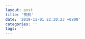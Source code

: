 ```yaml
---
layout: post
title: '夜航'
date: '2019-11-01 22:30:23 +0800'
categories: ''
tags: ''
---
```



<!DOCTYPE html PUBLIC
"-//W3C//DTD XHTML 1.0 Strict//EN"
"XHTML1-s.dtd" >
<html xmlns="http://www.w3.org/TR/1999/REC-html-in-xml" xml:lang="en" lang="en">
    <head>
    <meta charset="UTF-8">
    <style>
        .bodyContainer {
            font-family: Arial, Helvetica, sans-serif;
            text-align: center;
            padding-left: 32px;
            padding-right: 32px;
        }
        
        .notebookFor {
            font-size: 18px;
            font-weight: 700;
            text-align: center;
            color: rgb(119, 119, 119);
            margin: 24px 0px 0px;
            padding: 0px;
        }
        
        .bookTitle {
            font-size: 24px;
            font-weight: 700;
            text-align: center;
            color: #333333;
            margin-top: 22px;
            padding: 0px;
        }
        
        .authors {
            font-size: 18px;
            font-weight: 700;
            text-align: center;
            color: rgb(119, 119, 119);
            margin-top: 22px;
            margin-bottom: 24px;
            padding: 0px;
        }
    
        .citation {
            font-size: 18px;
            font-weight: 500;
            text-align: center;
            color: #333333;
            margin-top: 22px;
            margin-bottom: 24px;
            padding: 0px;
        }
    
        .sectionHeading {
            font-size: 24px;
            font-weight: 700;
            text-align: left;
            color: #333333;
            margin-top: 24px;
            padding: 0px;
        }
        
        .noteHeading {
            font-size: 18px;
            font-weight: 700;
            text-align: left;
            color: #333333;
            margin-top: 20px;
            padding: 0px;
        }
        
        .noteText {
            font-size: 18px;
            font-weight: 500;
            text-align: left;
            color: #333333;
            margin: 2px 0px 0px;
            padding: 0px;
        }
        
        .highlight_blue {
            color: rgb(178, 205, 251);
        }
        
        .highlight_orange {
            color: #ffd7ae;
        }
        
        .highlight_pink {
            color: rgb(255, 191, 206);
        }
        
        .highlight_yellow {
            color: rgb(247, 206, 0);
        }
        
        .notebookGraphic {
            margin-top: 10px;
            text-align: left;
        }
        
        .notebookGraphic img {
            -o-box-shadow:      0px 0px 5px #888;
            -icab-box-shadow:   0px 0px 5px #888;
            -khtml-box-shadow:  0px 0px 5px #888;
            -moz-box-shadow:    0px 0px 5px #888;
            -webkit-box-shadow: 0px 0px 5px #888;
            box-shadow:         0px 0px 5px #888; 
            max-width: 100%;
            height: auto;
        }
        
        hr {
            border: 0px none;
            height: 1px;
            background: none repeat scroll 0% 0% rgb(221, 221, 221);
        }
        </style>
        <script>
            </script>
    </head>
    <body>
        <div class="bodyContainer">
            <div class="notebookFor">
                Notebook Export
            </div>
            <div class="bookTitle">
                夜航(《小王子》作者圣埃克苏佩里，人类历史上第一批飞行员，一部关于暴风雨、星空与寻找的小说)(果麦经典) (Chinese Edition)
            </div>
            <div class="authors">
                安托万·德·圣埃克苏佩里
            </div>
            <div class="citation">
                
            </div>
            <hr />
            <div class="sectionHeading">
    前言
</div><div class="noteHeading">
    Highlight(<span class="highlight_yellow">yellow</span>) - Location 52
</div>
<div class="noteText">
    人生的幸福不在无拘无束的自由中，而是在承担与接受使命的责任中。
</div><div class="noteHeading">
    Highlight(<span class="highlight_yellow">yellow</span>) - Location 56
</div>
<div class="noteText">
    里维埃说：“要让所有的人都喜欢你，你只需要向他表达你的同情和理解。我从来不同情什么人，或者即使我有这样的感情，我也把它们隐藏起来。有的时候，我自己也惊讶自己有如此的力量。”“您可以喜爱那些被您指挥的人，但是不能让他们知道您对他们的感情。”
</div><div class="noteHeading">
    Highlight(<span class="highlight_yellow">yellow</span>) - Location 73
</div>
<div class="noteText">
    为什么柏拉图（还是亚里士多德？）将勇气排在所有美德的最后一位，因为勇气实在不能算是一种美好的情绪体验，它混合着愤怒和虚荣，还有很多的固执，以及某种有点粗野的运动般的快感在里面。
</div><div class="noteHeading">
    Highlight(<span class="highlight_yellow">yellow</span>) - Location 78
</div>
<div class="noteText">
    “我们隐藏自己的勇气，就像隐藏自己的爱情。勇敢的人将他们勇敢的行动藏起来，就像善良的人把他们对别人的施舍藏起来。他们或者将它用另一种形式表达出来，或者他们对此道歉。”
</div><div class="sectionHeading">
    夜航
</div><div class="noteHeading">
    Highlight(<span class="highlight_yellow">yellow</span>) - 第一章 > Location 109
</div>
<div class="noteText">
    人的富有来自于他的苦难与艰难，也来自于他对简单生活的接纳，比如此时此刻，从这扇窗户静静地眺望着外面的风景。
</div><div class="noteHeading">
    Highlight(<span class="highlight_yellow">yellow</span>) - 第一章 > Location 124
</div>
<div class="noteText">
    有人的地方，就有跳动的灯光。
</div><div class="noteHeading">
    Highlight(<span class="highlight_yellow">yellow</span>) - 第一章 > Location 138
</div>
<div class="noteText">
    灯火暗去的那一刻，是那幢房子停止向世界召唤的一刻。围着桌子坐在台灯边，对明天充满了各种希望的农民们，永远不会料到他们此时的欲望、希冀，会随着黑夜飘得如此遥远。法比安在飞行了几千公里的路途，经历了如同战争一般的暴风雨以后，此时坐在上下颠簸的飞机里，捕捉到了这些灯光下颤动的灵魂。他们以为他们的台灯点亮的只是自己那张简陋的桌子，却不知远在八十公里外的高空，一个飞行员正被这闪闪灯光的呼唤深深地打动着。
</div><div class="noteHeading">
    Highlight(<span class="highlight_yellow">yellow</span>) - 第二章 > Location 155
</div>
<div class="noteText">
    黑夜终于要将这些飞机还给他。如同浪花起伏的大海，最后还是将被它颠覆拍打了许久的珍宝交还与沙滩。
</div><div class="noteHeading">
    Highlight(<span class="highlight_yellow">yellow</span>) - 第六章 > Location 368
</div>
<div class="noteText">
    “请您按照我说的做，罗比诺。您可以喜爱那些被您指挥的人，但是不能让他们知道您对他们的感情。”
</div><div class="noteHeading">
    Highlight(<span class="highlight_yellow">yellow</span>) - 第九章 > Location 475
</div>
<div class="noteText">
    “人可以创造事件，指挥着它们的进程。可人本身又是有点可怜的东西，他一样需要其他的人来塑造他。当他变成某种错误的载体的时候，也许唯一有效的方法，就是将他隔绝起来。
</div><div class="noteHeading">
    Highlight(<span class="highlight_yellow">yellow</span>) - 第九章 > Location 501
</div>
<div class="noteText">
    “生命中充满了那么多的矛盾，我们只能尽力而为，让自己总有一天会消失的这具躯体，不断地创造和持续着。”
</div><div class="noteHeading">
    Highlight(<span class="highlight_yellow">yellow</span>) - 第十一章 > Location 565
</div>
<div class="noteText">
    “要让所有的人都喜欢你，你只需要向他表达你的同情和理解。我从来不同情什么人，或者即使我有这样的感情，我也把它们隐藏起来。我也喜欢自己被友谊和人的温情包围着。比如一个医生在他的职业中，需要时时流露出的对病人的理解体察。只是，我面对的是本身不带情感色彩的飞行中的各种问题和突发事件。而我的责任是培养飞行员们如何冷静有效地去处理这些事件。如果我任凭事件自由发展，毫无疑问，事故就会出现。有的时候，好像凭借着我的意愿，我就能阻止空中事故或者飞机晚点发生。有的时候，我自己也惊讶自己有如此的力量。“也许这就如同园丁那永远不能停息的劳作，令土地有一天能迎接森林的到来。”
</div><div class="noteHeading">
    Highlight(<span class="highlight_yellow">yellow</span>) - 第十一章 > Location 571
</div>
<div class="noteText">
    “我把他从恐惧中拉了出来。我要攻克的并不是他本身，而是人在面对未知情况时，那种不由自主的抵制情绪。而正是这种抵制，让行动停止前进。如果我倾听他，同情他，他就真的以为他是在某个神秘的国度经过了一场历险。而他所恐惧的，正是这种神秘与不可知。人只有在走下了那口阴暗的井，发现里面什么都没有，再重新爬上地面的时候，才能摆脱神秘带给他的恐惧。而这位飞行员，只有在走入最深厚隐秘的夜色以后，才能看清楚未知中隐藏的一切。”
</div><div class="noteHeading">
    Highlight(<span class="highlight_yellow">yellow</span>) - 第十一章 > Location 577
</div>
<div class="noteText">
    对于航空业来说，民航开发夜间航班就如同投身一片未开垦的丛林一般，让所有人惧怕。将一架飞机送往高空，以两百公里的时速面对着风暴、大雾和其他黑夜所带来的问题，对于军用机来说并不是什么稀奇的事情。而对像里维埃他们这样的民航公司，没有夜间航班也就意味着效率与速度的大幅降低。如同他所说的，“这一切对于我们来说，都事关生死。因为每个夜晚，与火车和轮船相比，我们正在丧失白天赢来的优势。”
</div><div class="noteHeading">
    Highlight(<span class="highlight_yellow">yellow</span>) - 第十一章 > Location 587
</div>
<div class="noteText">
    只有经验才能让人总结出规律，任何的规律都不可能出现在试验以前。”
</div><div class="noteHeading">
    Highlight(<span class="highlight_yellow">yellow</span>) - 第十三章 > Location 655
</div>
<div class="noteText">
    失败只会让意志坚定的人越发坚强。不幸的是，这个世界上大部分人总是在为那些毫无意义的游戏争斗着，在意那些表面上的输赢。人，常常如此轻易地就被那表面的失败所牵绊住，而停止了前进的脚步。
</div><div class="noteHeading">
    Highlight(<span class="highlight_yellow">yellow</span>) - 第十四章 > Location 707
</div>
<div class="noteText">
    晚点其实没什么大不了，可怕的是，这晚点正无限地延长着。
</div><div class="noteHeading">
    Highlight(<span class="highlight_yellow">yellow</span>) - 第十四章 > Location 729
</div>
<div class="noteText">
    此时此刻，里维埃面对的并不是这个女人个人的悲伤与痛苦。质疑他的，不是法比安的妻子，而是和他的不断奋斗创造相对立的另一种生活哲学与价值。他此刻正在倾听着的悲伤的嗓音，是他的敌人。因为个人的幸福，与伟大的奋斗，永远是矛盾且无法相容的。这个女人所讲述的一切，是属于她那个世界里的真相。夜晚餐桌上点亮的台灯，一个生命对她另一半的呼唤，那个国度里的温柔、希望与记忆。她要拿回属于她的这一切，她也完全有理由这么做。里维埃有属于他的真相，但是他没有办法也没有权利否认她所寻求的。他的真相，在家的台灯下，显得那么难以启齿，那么的没有人情味。
</div><div class="noteHeading">
    Highlight(<span class="highlight_yellow">yellow</span>) - 第十四章 > Location 739
</div>
<div class="noteText">
    人总是说生命是无价的，可是当你面对具体情况的时候，我们又总是将这样那样的价值置于人的宝贵的生命之上。这些价值究竟是什么？”
</div><div class="noteHeading">
    Highlight(<span class="highlight_yellow">yellow</span>) - 第十四章 > Location 745
</div>
<div class="noteText">
    可他又清楚地知道，个人渺小的幸福，总有一天会如同那金庙前的幻景一样，蒸发消失。衰老和死亡会以一种更残忍的方式摧毁它。也许，除了个人的幸福，他们可以拯救和创造某种更持久、永恒的东西。里维埃和他的团队，也许就是为此在日夜工作着奋斗着。
</div><div class="noteHeading">
    Highlight(<span class="highlight_yellow">yellow</span>) - 第十五章 > Location 767
</div>
<div class="noteText">
    法比安粗重地呼吸着。他知道，他们必须想尽一切方法，和布宜诺斯艾利斯取得联系。好像即使隔着这些距离，他的同事们能递给他们一根绳子，让他们从这架即将被毁灭的飞机中安全地爬下来一样。此时此刻，他需要那么一个声音，哪怕只有一个，来自于那个对他来说已经不存在的世界，告诉他，地面依然在指引着他。
</div><div class="noteHeading">
    Highlight(<span class="highlight_yellow">yellow</span>) - 第十五章 > Location 783
</div>
<div class="noteText">
    照明弹被点燃，盘旋着，照亮飞机下方的一片空地，随即熄灭。被照明弹点亮的那片空地，是一片大海。
</div><div class="noteHeading">
    Highlight(<span class="highlight_yellow">yellow</span>) - 第十八章 > Location 830
</div>
<div class="noteText">
    飞机将无可挽回地消失在黑夜的某一个角落中。
</div><div class="noteHeading">
    Highlight(<span class="highlight_yellow">yellow</span>) - 第十八章 > Location 842
</div>
<div class="noteText">
    里维埃想，至少还有那么一个通讯站在倾听着他们。那是法比安与这个世界剩下的、仅存的那么一丝联系。没有抱怨，没有喊叫，绝望中响彻的，只有最纯净的沉默。
</div><div class="noteHeading">
    Highlight(<span class="highlight_yellow">yellow</span>) - 第十九章 > Location 857
</div>
<div class="noteText">
    她尝试着寻找法比安在这里留下的某些痕迹。因为在家里，一切都在不断提醒着她法比安的离去。那张空的床，冷掉的咖啡，一束孤寂的花……
</div><div class="noteHeading">
    Highlight(<span class="highlight_yellow">yellow</span>) - 第十九章 > Location 872
</div>
<div class="noteText">
    曾经有一位年轻的母亲对里维埃这样说：“对于孩子的死，我还没有弄明白是怎么一回事。最困难的是，那些你已经习惯了的小事。比如他散落在家里的衣服；比如深夜时醒来，自己不由自主的温柔。可是这些温柔现在都是徒劳无用的，就和我的奶水一样。”
</div><div class="noteHeading">
    Highlight(<span class="highlight_yellow">yellow</span>) - 第十九章 > Location 879
</div>
<div class="noteText">
    “人并不要求一切都能永恒，只是不想看着自己的行动在一夜之间就失去了意义。”
</div><div class="noteHeading">
    Highlight(<span class="highlight_yellow">yellow</span>) - 第二十章 > Location 912
</div>
<div class="noteText">
    每一秒过去，都在带走着些什么。
</div><div class="noteHeading">
    Highlight(<span class="highlight_yellow">yellow</span>) - 第二十章 > Location 915
</div>
<div class="noteText">
    每个人的嘴唇上，涌上一股苦涩又乏味的情绪，好像走到了一场旅行的终点。某种难以解释清楚的，有点让人恶心的东西戛然而止了。在这一片铜与镍的包围下，升起一种悲伤的感情，如同某一座被摧毁的工厂。所有这些仪器都显得如此沉重和无用，它们缺少情感，像是枯死的树枝。
</div><div class="noteHeading">
    Highlight(<span class="highlight_yellow">yellow</span>) - 第二十三章 > Location 988
</div>
<div class="noteText">
    胜利，失败，这些字眼是没有意义的。生活超越着所有的这些词汇，也早已经绘制出后面的画面。一场胜利会让一个民族变得孱弱，一次失败则会唤醒另一个国家。里维埃经历的失败，也许是他赢得的最终胜利所必须要签署的契约。只有不停地前进，才是唯一的真理。
</div><div class="sectionHeading">
    译后记
</div><div class="noteHeading">
    Highlight(<span class="highlight_yellow">yellow</span>) - Location 1010
</div>
<div class="noteText">
    在一次又一次的起飞降落中，飞行员们在探索、了解脚下这片土地的同时，也在不断地重新认识着人类本身的生存状态，生命在面对自然与宇宙时所表现出的渺小脆弱。
</div>
        </div>
    </body>
</html>
